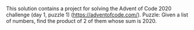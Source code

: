This solution contains a project for solving the Advent of Code 2020 challenge (day 1, puzzle 1) (https://adventofcode.com/).
Puzzle: Given a list of numbers, find the product of 2 of them whose sum is 2020.
